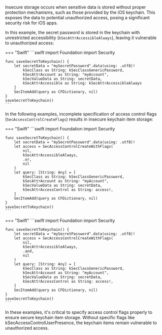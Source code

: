 Insecure storage occurs when sensitive data is stored without proper protection mechanisms, such as those provided by the iOS keychain. This exposes the data to potential unauthorized access, posing a significant security risk for iOS apps.

In this example, the secret password is stored in the keychain with unrestricted accessibility (`kSecAttrAccessibleAlways`), leaving it vulnerable to unauthorized access:

=== "Swift"
	```swift
	import Foundation
    import Security
    
    func saveSecretToKeychain() {
        let secretData = "mySecretPassword".data(using: .utf8)!
            kSecClass as String: kSecClassGenericPassword,
            kSecAttrAccount as String: "myAccount",
            kSecValueData as String: secretData,
            kSecAttrAccessible as String: kSecAttrAccessibleAlways
        ]
        SecItemAdd(query as CFDictionary, nil)
    }
    saveSecretToKeychain()
	```

In the following examples, incomplete specification of access control flags (`SecAccessControlCreateFlags`) results in insecure keychain item storage:

=== "Swift"
	```swift
	import Foundation
    import Security
    
    func saveSecretToKeychain() {
        let secretData = "mySecretPassword".data(using: .utf8)!
        let access = SecAccessControlCreateWithFlags(
            nil,
            kSecAttrAccessibleAlways,
            .or,
            nil
        )
        let query: [String: Any] = [
            kSecClass as String: kSecClassGenericPassword,
            kSecAttrAccount as String: "myAccount",
            kSecValueData as String: secretData,
            kSecAttrAccessControl as String: access!,
        ]
        SecItemAdd(query as CFDictionary, nil)
    }
    saveSecretToKeychain()
    ```

=== "Swift"
	```swift
	import Foundation
    import Security
    
    func saveSecretToKeychain() {
        let secretData = "mySecretPassword".data(using: .utf8)!
        let access = SecAccessControlCreateWithFlags(
            nil,
            kSecAttrAccessibleAlways,
            .and,
            nil
        )
        let query: [String: Any] = [
            kSecClass as String: kSecClassGenericPassword,
            kSecAttrAccount as String: "myAccount",
            kSecValueData as String: secretData,
            kSecAttrAccessControl as String: access!,
        ]
        SecItemAdd(query as CFDictionary, nil)
    }
    saveSecretToKeychain()
    ```

In these examples, it's critical to specify access control flags properly to ensure secure keychain item storage. Without specific flags like kSecAccessControlUserPresence, the keychain items remain vulnerable to unauthorized access.